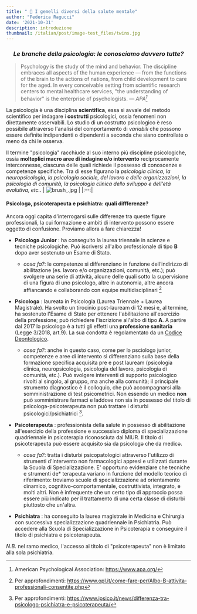 ```yaml
---
title: " 👬 I gemelli diversi della salute mentale"
author: "Federica Ragucci"
date: '2021-10-31'
description: introduzione
thumbnail: /italian/post/image-test_files/twins.jpg
---
```


<h3><center><em>Le branche della psicologia: le conosciamo davvero tutte?</center></em></h3>  

> Psychology is the study of the mind and behavior. The discipline embraces all aspects of the human experience — from the functions of the brain to the actions of nations, from child development to care for the aged. In every conceivable setting from scientific research centers to mental healthcare services, "the understanding of behavior" is the enterprise of <bold>psychologists</bold>.
— <cite>APA[^1]</cite>

La psicologia è una disciplina **scientifica**, essa si avvale del metodo scientifico per indagare i **costrutti** psicologici, ossia fenomeni non direttamente osservabili. Lo studio di un costrutto psicologico è reso possibile attraverso l'analisi del comportamento di _variabili_ che possono essere definite indipendenti o dipendenti a seconda che siano controllate o meno da chi le osserva.

Il termine "psicologia" racchiude al suo interno più discipline psicologiche, ossia __molteplici macro aree di indagine e/o intervento__ reciprocamente interconnesse, ciascuna delle quali richiede il possesso di conoscenze e competenze specifiche. Tra di esse figurano la _psicologia clinica, la neuropsicologia, la psicologia sociale, del lavoro e delle organizzazioni, la psicologia di comunità, la psicologia clinica dello sviluppo e dell'età evolutiva, etc._.
| ![brush_.jpg](/italian/post/image-test_files/brush_.jpg) | 
|:--:| 

<bold><h4>Psicologǝ, psicoterapeuta e psichiatra: quali diffferenze?</h4></bold>

Ancora oggi capita d'interrogarsi sulle differenze tra queste figure professionali, la cui formazione e ambiti di intervento possono essere oggetto di confusione. Proviamo allora a fare chiarezza!

* <strong>Psicologə Junior</strong> : ha conseguito la laurea triennale in scienze e tecniche psicologiche. Può iscriversi all'albo professionale di tipo **B** dopo aver sostenuto un Esame di Stato.
  - <em>cosa fa?</em>: le competenze si differenziano in funzione dell’indirizzo di abilitazione (es. lavoro e/o organizzazioni, comunità, etc.); può svolgere una serie di attività, alcune delle quali sotto la supervisione di una figura di uno psicologo, altre in autonomia, altre ancora affiancando e collaborando con equipe multidisciplinari [^2]

* <strong>Psicologə</strong> : laureatǝ in Psicologia (Laurea Triennale + Laurea Magistrale). Ha svolto un tirocinio post-lauream di 12 mesi e, al termine, ha sostenuto l'Esame di Stato per ottenere l'abilitazione all'esercizio della professione; può richiedere l'iscrizione all'albo di tipo **A**. A partire dal 2017 lə psicologə è a tutti gli effetti una **professione sanitaria** (Legge 3/2018, art.9). La sua condotta è regolamentato da un [Codice Deontologico](https://www.psy.it/codice-deontologico-degli-psicologi-italiani).
  - <em>cosa fa?</em>: anche in questo caso, come per lə psciologə junior, competenze e aree di intervento si differenziano sulla base della formazione specifica acquisita pre e post lauream (psicologia clinica, neuropsicologia, psicologia del lavoro, psicologia di comunità, etc.). Può svolgere interventi di supporto psicologico rivolti al singolo, al gruppo, ma anche alla comunità; il principale strumento diagnostico è il colloquio, che può accompagnarsi alla somministrazione di test psicometrici. Non essendo un medico **non** può somministrare farmaci e laddove non sia in possesso del titolo di psicologə-psicoterapeuta non può trattare i disturbi psicologici/psichiatrici [^3].

* <strong>Psicoterapeuta</strong> : professionista della salute in possesso di abilitazione all'esercizio della professione e successivo diploma di specializzazione quadriennale in psicoterapia riconosciuta dal MIUR. Il titolo di psicoterapeuta può essere acquisito sia da psicologə che da medicə.
  - <em>cosa fa?</em>: tratta i disturbi psicopatologici attraverso l'utilizzo di strumenti d'intervento non farmacologici appresi e utilizzati durante la Scuola di Specializzazione. E' opportuno evidenziare che tecniche e strumenti de* terapeuta variano in funzione del modello teorico di riferimento: troviamo scuole di specializzazione ad orientamento dinamico, cognitivo-comportamentale, costruttivista, integrato, e molti altri. Non è infrequente che un certo tipo di approccio possa essere più indicato per il trattamento di una certa classe di disturbi piuttosto che un'altra.
  
* <strong>Psichiatra</strong> : ha conseguito la laurea magistrale in Medicina e Chirurgia con successiva specializzazione quadriennale in Psichiatria. Può accedere alla Scuola di Specializzazione in Psicoterapia e conseguire il titolo di psichiatra e psicoterapeuta.

*N.B.* nel ramo medico, l'accesso al titolo di "psicoterapeuta" non è limitato alla sola psichiatria.


[^1]: American Psychological Association: https://www.apa.org/
[^2]: Per approfondimenti: https://www.opl.it/come-fare-per/Albo-B-attivita-professionali-consentite.php
[^3]: Per approfondimenti: https://www.ipsico.it/news/differenza-tra-psicologo-psichiatra-e-psicoterapeuta/